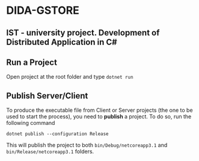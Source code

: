 # DIDA-GSTORE
## IST - university project. Development of Distributed Application in C#

## Run a Project

Open project at the root folder and type 
`dotnet run`

## Publish Server/Client

To produce the executable file from Client or Server projects (the one to be used to start the process), you need to **publish** a project. To do so, run the following command

`dotnet publish --configuration Release` 

This will publish the project to both `bin/Debug/netcoreapp3.1` and `bin/Release/netcoreapp3.1` folders.
